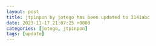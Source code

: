 ```yaml
---
layout: post
title: jtpinpon by jotego has been updated to 3141abc
date: 2023-11-17 21:07:25 +0000
categories: [jotego, jtpinpon]
tags: [update]
---
```


